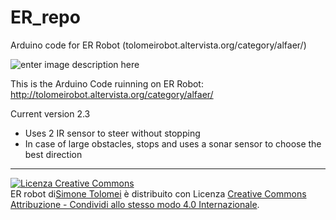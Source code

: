# ER_repo
Arduino code for ER Robot (tolomeirobot.altervista.org/category/alfaer/)

![enter image description here](http://tolomeirobot.altervista.org/wp-content/uploads/2014/01/IMG_20140116_183507-220x150.jpg)

This is the Arduino Code ruinning on ER Robot: http://tolomeirobot.altervista.org/category/alfaer/

Current version 2.3

 - Uses 2 IR sensor to steer without stopping
 - In case of large obstacles, stops and uses a sonar sensor to choose the best direction


----------


<a rel="license" href="http://creativecommons.org/licenses/by-sa/4.0/"><img alt="Licenza Creative Commons" style="border-width:0" src="https://i.creativecommons.org/l/by-sa/4.0/88x31.png" /></a><br /><span xmlns:dct="http://purl.org/dc/terms/" property="dct:title">ER robot</span> di<a xmlns:cc="http://creativecommons.org/ns#" href="http://tolomeirobot.altervista.org/" property="cc:attributionName" rel="cc:attributionURL">Simone Tolomei</a> è distribuito con Licenza <a rel="license" href="http://creativecommons.org/licenses/by-sa/4.0/">Creative Commons Attribuzione - Condividi allo stesso modo 4.0 Internazionale</a>.

